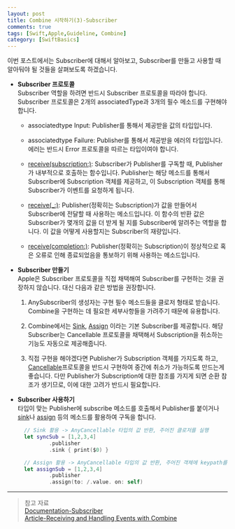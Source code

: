 ```yaml
---
layout: post
title: Combine 시작하기(3)-Subscriber
comments: true
tags: [Swift,Apple,Guideline, Combine]
category: [SwiftBasics]
---  
```


이번 포스트에서는 Subscriber에 대해서 알아보고, Subscriber를 만들고 사용할 때 알아둬야 될 것들을 살펴보도록 하겠습니다.  

* **Subscriber 프로토콜**  
  Subscriber 역할을 하려면 반드시 Subscriber 프로토콜을 따라야 합니다. Subscriber 프로토콜은 2개의 associatedType과 3개의 필수 메소드를 구현해야 합니다.  

  * associatedtype Input: Publisher를 통해서 제공받을 값의 타입입니다.
  
  * associatedtype Failure: Publisher를 통해서 제공받을 에러의 타입입니다. 에러는 반드시 Error 프로토콜을 따르는 타입이여야 합니다.
  
  * [receive(subscription:)](https://developer.apple.com/documentation/combine/subscriber/3213655-receive): Subscriber가 Publisher를 구독할 때, Publisher가 내부적으로 호출하는 함수입니다. Publisher는 해당 메소드를 통해서 Subscriber에 Subscription 객체를 제공하고, 이 Subscription 객체를 통해 Subscriber가 이벤트를 요청하게 됩니다.
  
  * [receive(_:)](https://developer.apple.com/documentation/combine/subscriber/3213653-receive): Publisher(정확히는 Subscription)가 값을 만들어서 Subscriber에 전달할 때 사용하는 메소드입니다. 이 함수의 반환 값은 Subscriber가 몇개의 값을 더 받게 될 지를 Subscriber에 알려주는 역할을 합니다. 이 값을 어떻게 사용할지는 Subscriber의 재량입니다.
  
  * [receive(completion:)](https://developer.apple.com/documentation/combine/subscriber/3213654-receive): Publisher(정확히는  Subscription)이 정상적으로 혹은 오류로 인해 종료되었음을 통보하기 위해 사용하는 메소드입니다. 

* **Subscriber 만들기**  
  Apple은 Subscriber 프로토콜을 직접 채택해여 Subscriber를 구현하는 것을 권장하지 않습니다. 대신 다음과 같은 방법을 권장합니다.

  1. AnySubscriber의 생성자는 구현 필수 메소드들을 클로저 형태로 받습니다. Combine을 구현하는 데 필요한 세부사항들을 가려주기 때문에 유용합니다.
  
  2. Combine에서는 [Sink](https://developer.apple.com/documentation/combine/subscribers/sink), [Assign](https://developer.apple.com/documentation/combine/subscribers/assign) 이라는 기본 Subscriber를 제공합니다. 해당 Subscriber는 Cancellable 프로토콜을 채택해서 Subscription을 취소하는 기능도 자동으로 제공해줍니다. 
  
  3. 직접 구현을 해야겠다면 Publisher가 Subscription 객체를 가지도록 하고, [Cancellable](https://developer.apple.com/documentation/combine/cancellable)프로토콜을 반드시 구현하여 중간에 취소가 가능하도록 만드는게 좋습니다. 다만 Publisher가 Subscription에 대한 참조를 가지게 되면 순환 참조가 생기므로, 이에 대한 고려가 반드시 필요합니다.

* **Subscriber 사용하기**  
  타입이 맞는 Publisher에 subscribe 메소드를 호출해서 Publisher를 붙이거나 [sink](https://developer.apple.com/documentation/combine/publisher/3343978-sink)나 [assign](https://developer.apple.com/documentation/combine/publisher/3235801-assign) 등의 메소드를 활용하여 구독을 합니다.

  ```swift
    // Sink 활용 -> AnyCancellable 타입의 값 반환, 주어진 클로저를 실행
    let syncSub = [1,2,3,4]
            .publisher
            .sink { print($0) }

    // Assign 활용 -> AnyCancellable 타입의 값 반환, 주어진 객체에 keypath를 활용하여 값을 바인딩
    let assignSub = [1,2,3,4]
            .publisher
            .assign(to: /.value. on: self)
  ```  

---  

> 참고 자료  
> [Documentation-Subscriber](https://developer.apple.com/documentation/combine/subscriber)  
> [Article-Receiving and Handling Events with Combine](https://developer.apple.com/documentation/combine/receiving_and_handling_events_with_combine)